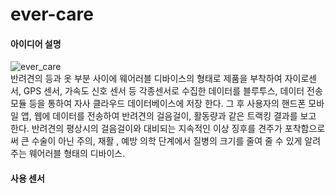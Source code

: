 # ever-care      
   
   
#### 아이디어 설명   
![ever_care](https://user-images.githubusercontent.com/88263745/152624372-933b8a6e-3b71-4659-b09d-0a36e2d41897.png)   
반려견의 등과 옷 부분 사이에 웨어러블 디바이스의 형태로 제품을 부착하여 자이로센서, GPS 센서, 가속도 신호 센서 등 각종센서로 수집한 데이터를 블루투스, 데이터 전송 모듈 등을 통하여 자사 클라우드 데이터베이스에 저장 한다. 그 후 사용자의 핸드폰 모바일 앱, 웹에 데이터를 전송하여 반려견의 걸음걸이, 활동량과 같은 트랙킹 결과를 보고 한다. 반려견의 평상시의 걸음걸이와 대비되는 지속적인 이상 징후를 견주가 포착함으로써 큰 수술이 아닌 주의, 재활 , 예방 의학 단계에서 질병의 크기를 줄여 줄 수 있게 알려주는 웨어러블 형태의 디바이스.


#### 사용 센서   
